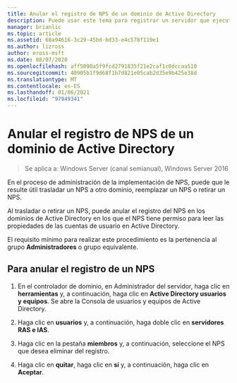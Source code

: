 ```yaml
---
title: Anular el registro de NPS de un dominio de Active Directory
description: Puede usar este tema para registrar un servidor que ejecuta servidor de directivas de redes en Windows Server 2016 en el dominio predeterminado de NPS o en otro dominio.
manager: brianlic
ms.topic: article
ms.assetid: 68a94616-3c29-45bd-bd33-e4c578f119e1
ms.author: lizross
author: eross-msft
ms.date: 08/07/2020
ms.openlocfilehash: aff5090a5f9fcd2791835f21e2caf1c0dccaa510
ms.sourcegitcommit: 40905b1f9d68f1b7d821e05cab2d35e9b425e38d
ms.translationtype: MT
ms.contentlocale: es-ES
ms.lasthandoff: 01/06/2021
ms.locfileid: "97949341"
---
```

# <a name="unregister-an-nps-from-an-active-directory-domain"></a>Anular el registro de NPS de un dominio de Active Directory

>Se aplica a: Windows Server (canal semianual), Windows Server 2016

En el proceso de administración de la implementación de NPS, puede que le resulte útil trasladar un NPS a otro dominio, reemplazar un NPS o retirar un NPS.

Al trasladar o retirar un NPS, puede anular el registro del NPS en los dominios de Active Directory en los que el NPS tiene permiso para leer las propiedades de las cuentas de usuario en Active Directory.

El requisito mínimo para realizar este procedimiento es la pertenencia al grupo **Administradores** o grupo equivalente.

## <a name="to-unregister-an-nps"></a>Para anular el registro de un NPS

1. En el controlador de dominio, en Administrador del servidor, haga clic en **herramientas** y, a continuación, haga clic en **Active Directory usuarios y equipos**. Se abre la Consola de usuarios y equipos de Active Directory.

2. Haga clic en **usuarios** y, a continuación, haga doble clic en **servidores RAS e IAS**.

3. Haga clic en la pestaña **miembros** y, a continuación, seleccione el NPS que desea eliminar del registro.

4. Haga clic en **quitar**, haga clic en **sí** y, a continuación, haga clic en **Aceptar**.

